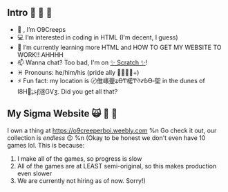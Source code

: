 Intro 🤫 🤔 🗿
--------
- 👋 , I’m O9Creeps
- 💻 I’m interested in coding in HTML (I'm decent, I guess)
- 🌱 I’m currently learning more HTML and HOW TO GET MY WEBSITE TO WORK!! AHHHH
- 📫 Wanna chat? Too bad, I'm on <a href="https://scratch.mit.edu/users/O9CreeperBoi/">✨ Scratch ✨</a>!
- ♓ Pronouns: he/him/his (pride ally 🏳‍🌈🏳‍⚧+)
- ⚡ Fun fact: my location is 〄倠㠡䠢ʑѲͲ楉Ͳঔ҂ɓѲ‑堲 in the dunes of Ι8Hݲݶࢅƒ䝇GѴʒ. Did you get all that?

My Sigma Website 🙀 👀 🌚
---------
I own a thing at https://o9creeperboi.weebly.com %n
Go check it out, our collection is *endless* 😉 %n
(Okay to be honest we don't even have 10 games lol. This is because:
1. I make all of the games, so progress is slow
2. All of the games are at LEAST semi-original, so this makes production even slower
3. We are currently not hiring as of now. Sorry!)
